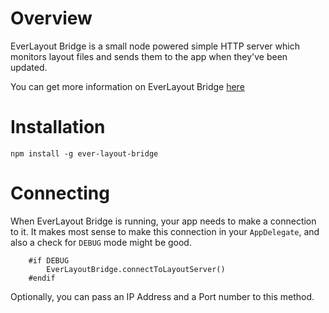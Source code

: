 # Overview

EverLayout Bridge is a small node powered simple HTTP server which monitors
layout files and sends them to the app when they've been updated.

You can get more information on EverLayout Bridge [here](https://github.com/acrocat/EverLayoutBridge)

# Installation

`npm install -g ever-layout-bridge`

# Connecting

When EverLayout Bridge is running, your app needs to make a connection
to it. It makes most sense to make this connection in your 
`AppDelegate`, and also a check for `DEBUG` mode might be good.

```
	#if DEBUG
	    EverLayoutBridge.connectToLayoutServer()
	#endif
```

Optionally, you can pass an IP Address and a Port number to this 
method.